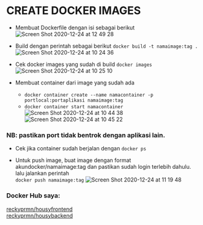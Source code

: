 # CREATE DOCKER IMAGES

- Membuat Dockerfile dengan isi sebagai berikut
  ![Screen Shot 2020-12-24 at 12 49 28](https://user-images.githubusercontent.com/45087061/105941420-fc097480-608f-11eb-93d6-9c3d2e95cdf7.png)

- Build dengan perintah sebagai berikut `docker build -t namaimage:tag .`
  ![Screen Shot 2020-12-24 at 10 24 36](https://user-images.githubusercontent.com/45087061/105941606-628e9280-6090-11eb-9135-717c8f2a2fa9.png)

- Cek docker images yang sudah di build `docker images`
  ![Screen Shot 2020-12-24 at 10 25 10](https://user-images.githubusercontent.com/45087061/105941671-86ea6f00-6090-11eb-968b-766871a2952a.png)

- Membuat container dari image yang sudah ada
    - `docker container create --name namacontainer -p portlocal:portaplikasi namaimage:tag`
    - `docker container start namacontainer`
  ![Screen Shot 2020-12-24 at 10 44 38](https://user-images.githubusercontent.com/45087061/105941829-de88da80-6090-11eb-9433-248e36b250c8.png)
  ![Screen Shot 2020-12-24 at 10 45 22](https://user-images.githubusercontent.com/45087061/105941845-e8124280-6090-11eb-9b5c-f48b1528def9.png)

### NB: pastikan port tidak bentrok dengan aplikasi lain. ###

- Cek jika container sudah berjalan dengan `docker ps`

- Untuk push image, buat image dengan format akundocker/namaimage:tag dan pastikan sudah login terlebih dahulu. lalu jalankan perintah \
  `docker push namaimage:tag`
  ![Screen Shot 2020-12-24 at 11 19 48](https://user-images.githubusercontent.com/45087061/105942265-7686c400-6091-11eb-89c2-006e5d6bd3de.png)

### Docker Hub saya: ###

[reckyprmn/housyfrontend](https://hub.docker.com/repository/docker/reckyprmn/housyfrontend) \
[reckyprmn/housybackend](https://hub.docker.com/repository/docker/reckyprmn/housybackend)